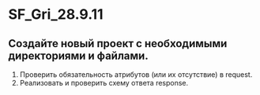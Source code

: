 # SF_Gri_28.9.11

## Cоздайте новый проект с необходимыми директориями и файлами.

1. Проверить обязательность атрибутов (или их отсутствие) в request.
2. Реализовать и проверить схему ответа response.